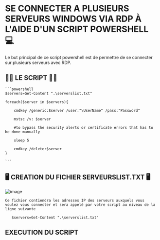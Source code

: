 # SE CONNECTER A PLUSIEURS SERVEURS WINDOWS VIA RDP À L'AIDE D'UN SCRIPT POWERSHELL :computer:

Le but principal de ce script powershell est de permettre de se connecter sur plusieurs serveurs avec RDP. 

## 🏁🌟 LE SCRIPT 🌟🏁

    ```powershell
    $servers=Get-Content ".\serverslist.txt"

    foreach($server in $servers){

        cmdkey /generic:$server /user:"\UserName" /pass:"Password"
    
        mstsc /v: $server
    
        #to bypass the security alerts or certificate errors that has to be done manually
    
        sleep 5
    
        cmdkey /delete:$server
    }
    
    ```
    
## 🖥️ CREATION DU FICHIER SERVEURSLIST.TXT 🖥️


![image](https://user-images.githubusercontent.com/55238107/115604350-470ddf00-a2af-11eb-89f0-e6557e7afc78.png)

    
    Ce fichier contiendra les adresses IP des serveurs auxquels vous voulez vous connecter et sera appelé par votre script au niveau de la ligne suivante
    
       $servers=Get-Content ".\serverslist.txt"
       
## EXECUTION DU SCRIPT
